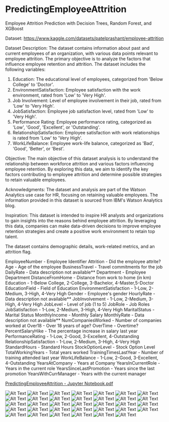 ﻿# PredictingEmployeeAttrition

Employee Attrition Prediction with Decision Trees, Random Forest, and XGBoost

Dataset: https://www.kaggle.com/datasets/patelprashant/employee-attrition

Dataset Description:
The dataset contains information about past and current employees of an organization, with various data points relevant to employee attrition. The primary objective is to analyze the factors that influence employee retention and attrition. The dataset includes the following variables:

1. Education: The educational level of employees, categorized from 'Below College' to 'Doctor'.
2. EnvironmentSatisfaction: Employee satisfaction with the work environment, rated from 'Low' to 'Very High'.
3. Job Involvement: Level of employee involvement in their job, rated from 'Low' to 'Very High'.
4. JobSatisfaction: Employee job satisfaction level, rated from 'Low' to 'Very High'.
5. Performance Rating: Employee performance rating, categorized as 'Low', 'Good', 'Excellent', or 'Outstanding'.
6. RelationshipSatisfaction: Employee satisfaction with work relationships is rated from 'Low' to 'Very High'.
7. WorkLifeBalance: Employee work-life balance, categorized as 'Bad', 'Good', 'Better', or 'Best'.

Objective:
The main objective of this dataset analysis is to understand the relationship between workforce attrition and various factors influencing employee retention. By exploring this data, we aim to identify the key factors contributing to employee attrition and determine possible strategies to retain valuable employees.

Acknowledgments:
The dataset and analysis are part of the Watson Analytics use case for HR, focusing on retaining valuable employees. The information provided in this dataset is sourced from IBM's Watson Analytics blog.

Inspiration:
This dataset is intended to inspire HR analysts and organizations to gain insights into the reasons behind employee attrition. By leveraging this data, companies can make data-driven decisions to improve employee retention strategies and create a positive work environment to retain top talent.

The dataset contains demographic details, work-related metrics, and an attrition flag.

EmployeeNumber - Employee Identifier
Attrition - Did the employee attrite?
Age - Age of the employee
BusinessTravel - Travel commitments for the job
DailyRate - Data description not available**
Department - Employee Department
DistanceFromHome - Distance from work to home (in km)
Education - 1-Below College, 2-College, 3-Bachelor, 4-Master,5-Doctor
EducationField - Field of Education
EnvironmentSatisfaction - 1-Low, 2-Medium, 3-High, 4-Very High
Gender - Employee's gender
HourlyRate - Data description not available**
JobInvolvement - 1-Low, 2-Medium, 3-High, 4-Very High
JobLevel - Level of job (1 to 5)
JobRole - Job Roles
JobSatisfaction - 1-Low, 2-Medium, 3-High, 4-Very High
MaritalStatus - Marital Status
MonthlyIncome - Monthly Salary
MonthlyRate - Data description not available**
NumCompaniesWorked - Number of companies worked at
Over18 - Over 18 years of age?
OverTime - Overtime?
PercentSalaryHike - The percentage increase in salary last year
PerformanceRating - 1-Low, 2-Good, 3-Excellent, 4-Outstanding
RelationshipSatisfaction - 1-Low, 2-Medium, 3-High, 4-Very High
StandardHours - Standard Hours
StockOptionLevel - Stock Option Level
TotalWorkingYears - Total years worked
TrainingTimesLastYear - Number of training attended last year
WorkLifeBalance - 1-Low, 2-Good, 3-Excellent, 4-Outstanding
YearsAtCompany - Years at Company
YearsInCurrentRole - Years in the current role
YearsSinceLastPromotion - Years since the last promotion
YearsWithCurrManager - Years with the current manager

[PredictingEmployeeAttrition - Jupyter Notebook.pdf](https://github.com/NabidAlam/PredictingEmployeeAttrition/files/12235084/PredictingEmployeeAttrition.-.Jupyter.Notebook.pdf)

![Alt Text](https://github.com/NabidAlam/PredictingEmployeeAttrition/blob/main/PredictingEmployeeAttrition/output_5_0.png)
![Alt Text](https://github.com/NabidAlam/PredictingEmployeeAttrition/blob/main/PredictingEmployeeAttrition/output_6_0.png)
![Alt Text](https://github.com/NabidAlam/PredictingEmployeeAttrition/blob/main/PredictingEmployeeAttrition/output_10_0.png)
![Alt Text](https://github.com/NabidAlam/PredictingEmployeeAttrition/blob/main/PredictingEmployeeAttrition/output_12_0.png)
![Alt Text](https://github.com/NabidAlam/PredictingEmployeeAttrition/blob/main/PredictingEmployeeAttrition/output_13_0.png)
![Alt Text](https://github.com/NabidAlam/PredictingEmployeeAttrition/blob/main/PredictingEmployeeAttrition/output_14_0.png)
![Alt Text](https://github.com/NabidAlam/PredictingEmployeeAttrition/blob/main/PredictingEmployeeAttrition/output_15_0.png)
![Alt Text](https://github.com/NabidAlam/PredictingEmployeeAttrition/blob/main/PredictingEmployeeAttrition/output_21_0.png)
![Alt Text](https://github.com/NabidAlam/PredictingEmployeeAttrition/blob/main/PredictingEmployeeAttrition/output_31_0.png)
![Alt Text](https://github.com/NabidAlam/PredictingEmployeeAttrition/blob/main/PredictingEmployeeAttrition/output_33_0.png)
![Alt Text](https://github.com/NabidAlam/PredictingEmployeeAttrition/blob/main/PredictingEmployeeAttrition/output_34_1.png)
![Alt Text](https://github.com/NabidAlam/PredictingEmployeeAttrition/blob/main/PredictingEmployeeAttrition/output_35_1.png)
![Alt Text](https://github.com/NabidAlam/PredictingEmployeeAttrition/blob/main/PredictingEmployeeAttrition/output_36_1.png)
![Alt Text](https://github.com/NabidAlam/PredictingEmployeeAttrition/blob/main/PredictingEmployeeAttrition/output_41_0.png)
![Alt Text](https://github.com/NabidAlam/PredictingEmployeeAttrition/blob/main/PredictingEmployeeAttrition/output_42_0.png)
![Alt Text](https://github.com/NabidAlam/PredictingEmployeeAttrition/blob/main/PredictingEmployeeAttrition/output_43_1.png)
![Alt Text](https://github.com/NabidAlam/PredictingEmployeeAttrition/blob/main/PredictingEmployeeAttrition/output_44_1.png)
![Alt Text](https://github.com/NabidAlam/PredictingEmployeeAttrition/blob/main/PredictingEmployeeAttrition/output_45_1.png)
![Alt Text](https://github.com/NabidAlam/PredictingEmployeeAttrition/blob/main/PredictingEmployeeAttrition/output_50_1.png)
![Alt Text](https://github.com/NabidAlam/PredictingEmployeeAttrition/blob/main/PredictingEmployeeAttrition/output_51_1.png)
![Alt Text](https://github.com/NabidAlam/PredictingEmployeeAttrition/blob/main/PredictingEmployeeAttrition/output_52_1.png)
![Alt Text](https://github.com/NabidAlam/PredictingEmployeeAttrition/blob/main/PredictingEmployeeAttrition/output_62_0.png)
![Alt Text](https://github.com/NabidAlam/PredictingEmployeeAttrition/blob/main/PredictingEmployeeAttrition/output_63_1.png)
![Alt Text](https://github.com/NabidAlam/PredictingEmployeeAttrition/blob/main/PredictingEmployeeAttrition/output_64_0.png)
![Alt Text](https://github.com/NabidAlam/PredictingEmployeeAttrition/blob/main/PredictingEmployeeAttrition/output_67_0.png)
![Alt Text](https://github.com/NabidAlam/PredictingEmployeeAttrition/blob/main/PredictingEmployeeAttrition/output_68_1.png)
![Alt Text](https://github.com/NabidAlam/PredictingEmployeeAttrition/blob/main/PredictingEmployeeAttrition/output_69_0.png)
![Alt Text](https://github.com/NabidAlam/PredictingEmployeeAttrition/blob/main/PredictingEmployeeAttrition/output_72_1.png)
![Alt Text](https://github.com/NabidAlam/PredictingEmployeeAttrition/blob/main/PredictingEmployeeAttrition/output_73_0.png)
![Alt Text](https://github.com/NabidAlam/PredictingEmployeeAttrition/blob/main/PredictingEmployeeAttrition/output_76_0.png)
![Alt Text](https://github.com/NabidAlam/PredictingEmployeeAttrition/blob/main/PredictingEmployeeAttrition/output_79_1.png)
![Alt Text](https://github.com/NabidAlam/PredictingEmployeeAttrition/blob/main/PredictingEmployeeAttrition/output_79_3.png)
![Alt Text](https://github.com/NabidAlam/PredictingEmployeeAttrition/blob/main/PredictingEmployeeAttrition/output_80_1.png)
![Alt Text](https://github.com/NabidAlam/PredictingEmployeeAttrition/blob/main/PredictingEmployeeAttrition/output_81_0.png)



